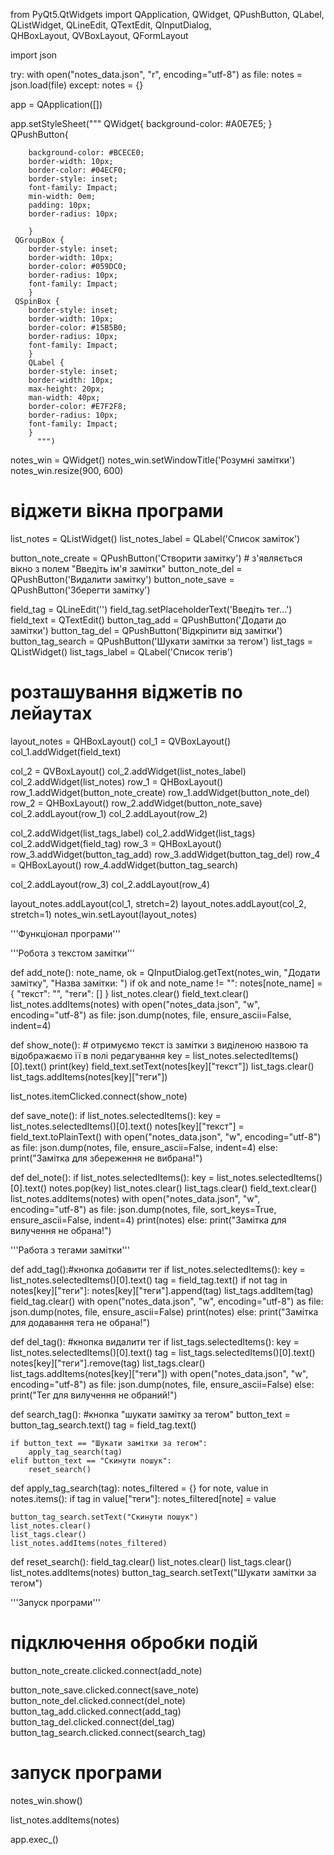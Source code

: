 from PyQt5.QtWidgets import QApplication, QWidget, QPushButton, QLabel, QListWidget, QLineEdit, QTextEdit, QInputDialog, \
    QHBoxLayout, QVBoxLayout, QFormLayout

import json

try:
    with open("notes_data.json", "r", encoding="utf-8") as file:
        notes = json.load(file)
except:
    notes = {}


app = QApplication([])

app.setStyleSheet("""
     QWidget{
          background-color: #A0E7E5;
          }
     QPushButton{

        background-color: #BCECE0;
        border-width: 10px;
        border-color: #04ECF0;
        border-style: inset;
        font-family: Impact;
        min-width: 0em;
        padding: 10px;
        border-radius: 10px;

        }
     QGroupBox {
        border-style: inset;
        border-width: 10px;
        border-color: #059DC0;
        border-radius: 10px;
        font-family: Impact;
        }
     QSpinBox {
        border-style: inset;
        border-width: 10px;
        border-color: #15B5B0;
        border-radius: 10px;
        font-family: Impact;
        }
        QLabel {
        border-style: inset;
        border-width: 10px;
        max-height: 20px;
        man-width: 40px;
        border-color: #E7F2F8;
        border-radius: 10px;
        font-family: Impact;
        }
          """)
notes_win = QWidget()
notes_win.setWindowTitle('Розумні замітки')
notes_win.resize(900, 600)

# віджети вікна програми
list_notes = QListWidget()
list_notes_label = QLabel('Список заміток')

button_note_create = QPushButton('Створити замітку')  # з'являється вікно з полем "Введіть ім'я замітки"
button_note_del = QPushButton('Видалити замітку')
button_note_save = QPushButton('Зберегти замітку')

field_tag = QLineEdit('')
field_tag.setPlaceholderText('Введіть тег...')
field_text = QTextEdit()
button_tag_add = QPushButton('Додати до замітки')
button_tag_del = QPushButton('Відкріпити від замітки')
button_tag_search = QPushButton('Шукати замітки за тегом')
list_tags = QListWidget()
list_tags_label = QLabel('Список тегів')

# розташування віджетів по лейаутах
layout_notes = QHBoxLayout()
col_1 = QVBoxLayout()
col_1.addWidget(field_text)

col_2 = QVBoxLayout()
col_2.addWidget(list_notes_label)
col_2.addWidget(list_notes)
row_1 = QHBoxLayout()
row_1.addWidget(button_note_create)
row_1.addWidget(button_note_del)
row_2 = QHBoxLayout()
row_2.addWidget(button_note_save)
col_2.addLayout(row_1)
col_2.addLayout(row_2)

col_2.addWidget(list_tags_label)
col_2.addWidget(list_tags)
col_2.addWidget(field_tag)
row_3 = QHBoxLayout()
row_3.addWidget(button_tag_add)
row_3.addWidget(button_tag_del)
row_4 = QHBoxLayout()
row_4.addWidget(button_tag_search)

col_2.addLayout(row_3)
col_2.addLayout(row_4)

layout_notes.addLayout(col_1, stretch=2)
layout_notes.addLayout(col_2, stretch=1)
notes_win.setLayout(layout_notes)

'''Функціонал програми'''

'''Робота з текстом замітки'''


def add_note():
    note_name, ok = QInputDialog.getText(notes_win, "Додати замітку", "Назва замітки: ")
    if ok and note_name != "":
        notes[note_name] = {
            "текст": "",
            "теги": []
        }
        list_notes.clear()
        field_text.clear()
        list_notes.addItems(notes)
        with open("notes_data.json", "w", encoding="utf-8") as file:
            json.dump(notes, file, ensure_ascii=False, indent=4)










def show_note():
    # отримуємо текст із замітки з виділеною назвою та відображаємо її в полі редагування
    key = list_notes.selectedItems()[0].text()
    print(key)
    field_text.setText(notes[key]["текст"])
    list_tags.clear()
    list_tags.addItems(notes[key]["теги"])

list_notes.itemClicked.connect(show_note)

def save_note():
    if list_notes.selectedItems():
        key = list_notes.selectedItems()[0].text()
        notes[key]["текст"] = field_text.toPlainText()
        with open("notes_data.json", "w", encoding="utf-8") as file:
            json.dump(notes, file, ensure_ascii=False, indent=4)
    else:
        print("Замітка для збереження не вибрана!")


def del_note():
    if list_notes.selectedItems():
        key = list_notes.selectedItems()[0].text()
        notes.pop(key)
        list_notes.clear()
        list_tags.clear()
        field_text.clear()
        list_notes.addItems(notes)
        with open("notes_data.json", "w", encoding="utf-8") as file:
            json.dump(notes, file, sort_keys=True, ensure_ascii=False, indent=4)
        print(notes)
    else:
        print("Замітка для вилучення не обрана!")


'''Работа з тегами замітки'''


def add_tag():#кнопка добавити тег
    if list_notes.selectedItems():
        key = list_notes.selectedItems()[0].text()
        tag = field_tag.text()
        if not tag in notes[key]["теги"]:
            notes[key]["теги"].append(tag)
            list_tags.addItem(tag)
            field_tag.clear()
        with open("notes_data.json", "w", encoding="utf-8") as file:
            json.dump(notes, file,  ensure_ascii=False)
        print(notes)
    else:
        print("Замітка для додавання тега не обрана!")


def del_tag(): #кнопка видалити тег
    if list_tags.selectedItems():
        key = list_notes.selectedItems()[0].text()
        tag = list_tags.selectedItems()[0].text()
        notes[key]["теги"].remove(tag)
        list_tags.clear()
        list_tags.addItems(notes[key]["теги"])
        with open("notes_data.json", "w", encoding="utf-8") as file:
            json.dump(notes, file, ensure_ascii=False)
    else:
        print("Тег для вилучення не обраний!")


def search_tag(): #кнопка "шукати замітку за тегом"
    button_text = button_tag_search.text()
    tag = field_tag.text()

    if button_text == "Шукати замітки за тегом":
        apply_tag_search(tag)
    elif button_text == "Скинути пошук":
        reset_search()

def apply_tag_search(tag):
    notes_filtered = {}
    for note, value in notes.items():
        if tag in value["теги"]:
            notes_filtered[note] = value

    button_tag_search.setText("Скинути пошук")
    list_notes.clear()
    list_tags.clear()
    list_notes.addItems(notes_filtered)

def reset_search():
    field_tag.clear()
    list_notes.clear()
    list_tags.clear()
    list_notes.addItems(notes)
    button_tag_search.setText("Шукати замітки за тегом")



'''Запуск програми'''
# підключення обробки подій
button_note_create.clicked.connect(add_note)

button_note_save.clicked.connect(save_note)
button_note_del.clicked.connect(del_note)
button_tag_add.clicked.connect(add_tag)
button_tag_del.clicked.connect(del_tag)
button_tag_search.clicked.connect(search_tag)

# запуск програми
notes_win.show()


list_notes.addItems(notes)

app.exec_()

